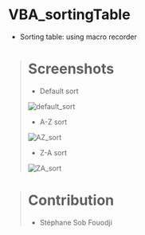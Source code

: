 # VBA_sortingTable

- Sorting table: using macro recorder


>
> # Screenshots
>
> - Default sort 
> 
> ![default_sort](https://user-images.githubusercontent.com/28387985/119657286-006e5000-be2c-11eb-99db-b687c385e5cb.PNG)
> 
> - A-Z sort
> 
> ![AZ_sort](https://user-images.githubusercontent.com/28387985/119657347-1419b680-be2c-11eb-883d-b56ab56db312.PNG)
> 
> - Z-A sort
>
> ![ZA_sort](https://user-images.githubusercontent.com/28387985/119657417-2b58a400-be2c-11eb-90c3-b72925421eab.PNG) 
>


>
> # Contribution
>
> - Stéphane Sob Fouodji
>
